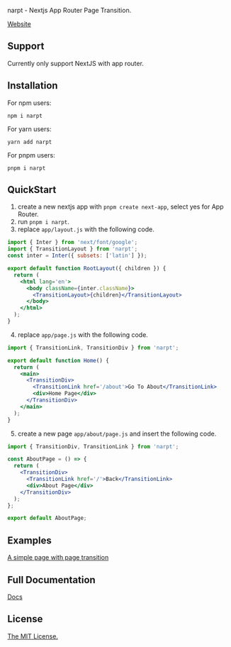 narpt - Nextjs App Router Page Transition.

[Website](https://narpt.kwansing.dev/get-started)

## Support

Currently only support NextJS with app router.

## Installation

For npm users:

```
npm i narpt
```

For yarn users:

```
yarn add narpt
```

For pnpm users:

```
pnpm i narpt
```

## QuickStart

1. create a new nextjs app with `pnpm create next-app`, select yes for App
   Router.
2. run `pnpm i narpt`.
3. replace `app/layout.js` with the following code.

```jsx
import { Inter } from 'next/font/google';
import { TransitionLayout } from 'narpt';
const inter = Inter({ subsets: ['latin'] });

export default function RootLayout({ children }) {
  return (
    <html lang='en'>
      <body className={inter.className}>
        <TransitionLayout>{children}</TransitionLayout>
      </body>
    </html>
  );
}
```

4. replace `app/page.js` with the following code.

```jsx
import { TransitionLink, TransitionDiv } from 'narpt';

export default function Home() {
  return (
    <main>
      <TransitionDiv>
        <TransitionLink href='/about'>Go To About</TransitionLink>
        <div>Home Page</div>
      </TransitionDiv>
    </main>
  );
}
```

5. create a new page `app/about/page.js` and insert the following code.

```jsx
import { TransitionDiv, TransitionLink } from 'narpt';

const AboutPage = () => {
  return (
    <TransitionDiv>
      <TransitionLink href='/'>Back</TransitionLink>
      <div>About Page</div>
    </TransitionDiv>
  );
};

export default AboutPage;
```

## Examples
[A simple page with page transition](https://narpt.kwansing.dev/simplepage)

## Full Documentation

[Docs](https://narpt.kwansing.dev/)

## License

[The MIT License.](https://opensource.org/licenses/MIT)
